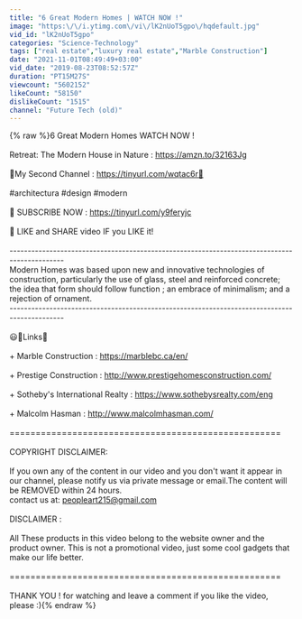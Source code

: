 ```yaml
---
title: "6 Great Modern Homes | WATCH NOW !"
image: "https:\/\/i.ytimg.com\/vi\/lK2nUoT5gpo\/hqdefault.jpg"
vid_id: "lK2nUoT5gpo"
categories: "Science-Technology"
tags: ["real estate","luxury real estate","Marble Construction"]
date: "2021-11-01T08:49:49+03:00"
vid_date: "2019-08-23T08:52:57Z"
duration: "PT15M27S"
viewcount: "5602152"
likeCount: "58150"
dislikeCount: "1515"
channel: "Future Tech (old)"
---
```

{% raw %}6 Great Modern Homes WATCH NOW !<br /><br />Retreat: The Modern House in Nature : <a rel="nofollow" target="blank" href="https://amzn.to/32163Jg">https://amzn.to/32163Jg</a><br /><br />🔗My Second Channel : <a rel="nofollow" target="blank" href="https://tinyurl.com/wqtac6r🔗">https://tinyurl.com/wqtac6r🔗</a><br /><br />#architectura #design #modern<br /><br />🎁 SUBSCRIBE NOW : <a rel="nofollow" target="blank" href="https://tinyurl.com/y9feryjc">https://tinyurl.com/y9feryjc</a><br /><br />💙 LIKE and SHARE video IF you LIKE it!<br /><br />---------------------------------------------------------------------------------------------<br />Modern Homes  was based upon new and innovative technologies of construction, particularly the use of glass, steel and reinforced concrete; the idea that form should follow function ; an embrace of minimalism; and a rejection of ornament.<br />---------------------------------------------------------------------------------------------<br /><br />😃🔗Links🔎<br /><br />+ Marble Construction : <a rel="nofollow" target="blank" href="https://marblebc.ca/en/">https://marblebc.ca/en/</a><br /><br />+ Prestige Construction : <a rel="nofollow" target="blank" href="http://www.prestigehomesconstruction.com/">http://www.prestigehomesconstruction.com/</a><br /><br />+ Sotheby's International Realty : <a rel="nofollow" target="blank" href="https://www.sothebysrealty.com/eng">https://www.sothebysrealty.com/eng</a><br /><br />+ Malcolm Hasman : <a rel="nofollow" target="blank" href="http://www.malcolmhasman.com/">http://www.malcolmhasman.com/</a><br /><br />====================================================<br /><br />COPYRIGHT DISCLAIMER: <br /><br />If you own any of the content in our video and you don't want it appear in our channel, please notify us via private message or email.The content will be REMOVED within 24 hours.<br />contact us at: peopleart215@gmail.com<br /><br />DISCLAIMER : <br /><br />All These products in this video belong to the website owner and the product owner. This is not a promotional video, just some cool gadgets that make our life better.<br /><br />====================================================<br /><br />THANK YOU ! for watching and leave a comment if you like the video, please :){% endraw %}
